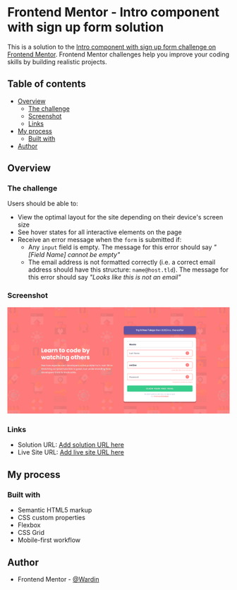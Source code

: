 # Frontend Mentor - Intro component with sign up form solution

This is a solution to the [Intro component with sign up form challenge on Frontend Mentor](https://www.frontendmentor.io/challenges/intro-component-with-signup-form-5cf91bd49edda32581d28fd1). Frontend Mentor challenges help you improve your coding skills by building realistic projects. 

## Table of contents

- [Overview](#overview)
  - [The challenge](#the-challenge)
  - [Screenshot](#screenshot)
  - [Links](#links)
- [My process](#my-process)
  - [Built with](#built-with)
- [Author](#author)

## Overview

### The challenge

Users should be able to:

- View the optimal layout for the site depending on their device's screen size
- See hover states for all interactive elements on the page
- Receive an error message when the `form` is submitted if:
  - Any `input` field is empty. The message for this error should say *"[Field Name] cannot be empty"*
  - The email address is not formatted correctly (i.e. a correct email address should have this structure: `name@host.tld`). The message for this error should say *"Looks like this is not an email"*

### Screenshot

![](images/screenshot.png)

### Links

- Solution URL: [Add solution URL here](https://github.com/Wardinul/Intro-component-with-sign-up-form)
- Live Site URL: [Add live site URL here](https://wardinul.github.io/Intro-component-with-sign-up-form/)

## My process

### Built with

- Semantic HTML5 markup
- CSS custom properties
- Flexbox
- CSS Grid
- Mobile-first workflow

## Author

- Frontend Mentor - [@Wardin](https://www.frontendmentor.io/profile/Wardinul)
